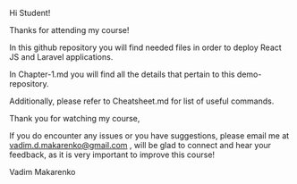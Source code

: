 Hi Student!

Thanks for attending my course!

In this github repository you will find needed files in order to deploy React JS and Laravel applications.

In Chapter-1.md you will find all the details that pertain to this demo-repository.

Additionally, please refer to Cheatsheet.md for list of useful commands.

Thank you for watching my course,

If you do encounter any issues or you have suggestions, please email me at vadim.d.makarenko@gmail.com , will be glad to connect and hear your feedback, as it is very important to improve this course!


Vadim Makarenko
